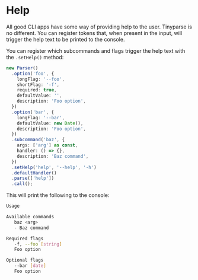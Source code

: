 # Help

All good CLI apps have some way of providing help to the user. Tinyparse is no different. You can register tokens that, when present in the input, will trigger the help text to be printed to the console.

You can register which subcommands and flags trigger the help text with the `.setHelp()` method:

```ts
new Parser()
  .option('foo', {
    longFlag: '--foo',
    shortFlag: '-f',
    required: true,
    defaultValue: '',
    description: 'Foo option',
  })
  .option('bar', {
    longFlag: '--bar',
    defaultValue: new Date(),
    description: 'Foo option',
  })
  .subcommand('baz', {
    args: ['arg'] as const,
    handler: () => {},
    description: 'Baz command',
  })
  .setHelp('help', '--help', '-h')
  .defaultHandler()
  .parse(['help'])
  .call();
```

This will print the following to the console:

```sh
Usage

Available commands
   baz <arg>
   - Baz command

Required flags
   -f, --foo [string]
   Foo option

Optional flags
   --bar [date]
   Foo option
```
